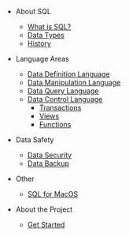 - About SQL

  - [What is SQL?](sql.md)
  - [Data Types](data-types.md)
  - [History](history.md)

- Language Areas

  - [Data Definition Language](ddl.md)
  - [Data Manipulation Language](dml.md)
  - [Data Query Language](dql.md)
  - [Data Control Language](dcl.md)
    - [Transactions](transaction.md)
    - [Views](view.md)
    - [Functions](function.md)

- Data Safety
  - [Data Security](data-security.md)    
  - [Data Backup](data-backup.md)    

- Other
  - [SQL for MacOS](mac.md)   

- About the Project

  - [Get Started](README.md)
